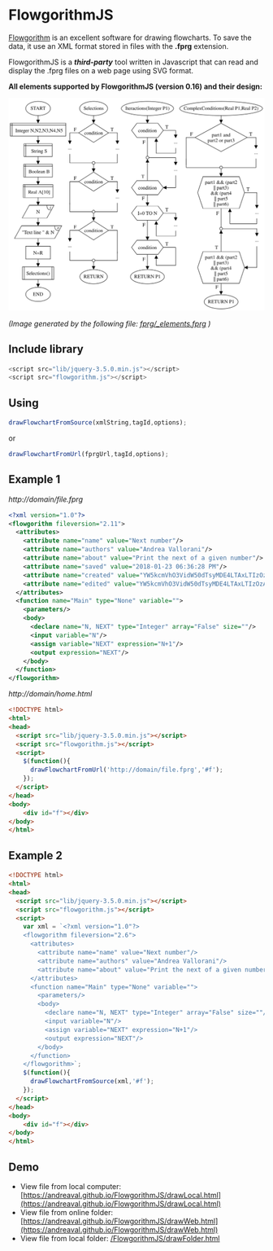 # FlowgorithmJS
[Flowgorithm](http://www.flowgorithm.org) is an excellent software for drawing flowcharts. 
To save the data, it use an XML format stored in files with the **.fprg** extension.

FlowgorithmJS is a **_third-party_** tool written in Javascript that can read and display the .fprg files on a web page using SVG format.

**All elements supported by FlowgorithmJS (version 0.16) and their design:**

![Elements 0.16](img/elements016.svg)

*(Image generated by the following file: [fprg/_elements.fprg](fprg/_elements.fprg) )*

## Include library
```js
<script src="lib/jquery-3.5.0.min.js"></script>
<script src="flowgorithm.js"></script>
```

## Using

```js
drawFlowchartFromSource(xmlString,tagId,options);
```
or

```js
drawFlowchartFromUrl(fprgUrl,tagId,options);
```
## Example 1
*http://domain/file.fprg*
```xml
<?xml version="1.0"?>
<flowgorithm fileversion="2.11">
  <attributes>
    <attribute name="name" value="Next number"/>
    <attribute name="authors" value="Andrea Vallorani"/>
    <attribute name="about" value="Print the next of a given number"/>
    <attribute name="saved" value="2018-01-23 06:36:28 PM"/>
    <attribute name="created" value="YW5kcmVhO3VidW50dTsyMDE4LTAxLTIzOzA1OjMxOjMxIFBNOzI1Njg="/>
    <attribute name="edited" value="YW5kcmVhO3VidW50dTsyMDE4LTAxLTIzOzA2OjM2OjI4IFBNOzQ7MjY5MQ=="/>
  </attributes>
  <function name="Main" type="None" variable="">
    <parameters/>
    <body>
      <declare name="N, NEXT" type="Integer" array="False" size=""/>
      <input variable="N"/>
      <assign variable="NEXT" expression="N+1"/>
      <output expression="NEXT"/>
    </body>
  </function>
</flowgorithm>
```
*http://domain/home.html*
```html
<!DOCTYPE html>
<html>
<head>
  <script src="lib/jquery-3.5.0.min.js"></script>
  <script src="flowgorithm.js"></script>
  <script>
    $(function(){
      drawFlowchartFromUrl('http://domain/file.fprg','#f');
    });
  </script>
</head>
<body>
    <div id="f"></div>
</body>
</html>
```

## Example 2
```html
<!DOCTYPE html>
<html>
<head>
  <script src="lib/jquery-3.5.0.min.js"></script>
  <script src="flowgorithm.js"></script>
  <script>
    var xml = `<?xml version="1.0"?>
    <flowgorithm fileversion="2.6">
      <attributes>
        <attribute name="name" value="Next number"/>
        <attribute name="authors" value="Andrea Vallorani"/>
        <attribute name="about" value="Print the next of a given number"/>
      </attributes>
      <function name="Main" type="None" variable="">
        <parameters/>
        <body>
          <declare name="N, NEXT" type="Integer" array="False" size=""/>
          <input variable="N"/>
          <assign variable="NEXT" expression="N+1"/>
          <output expression="NEXT"/>
        </body>
      </function>
    </flowgorithm>`;
    $(function(){
      drawFlowchartFromSource(xml,'#f');
    });
  </script>
</head>
<body>
    <div id="f"></div>
</body>
</html>
```

## Demo

* View file from local computer: [https://andreaval.github.io/FlowgorithmJS/drawLocal.html](https://andreaval.github.io/FlowgorithmJS/drawLocal.html)
* View file from online folder: [https://andreaval.github.io/FlowgorithmJS/drawWeb.html](https://andreaval.github.io/FlowgorithmJS/drawWeb.html)
* View file from local folder: [/FlowgorithmJS/drawFolder.html](/FlowgorithmJS/drawFolder.html)
